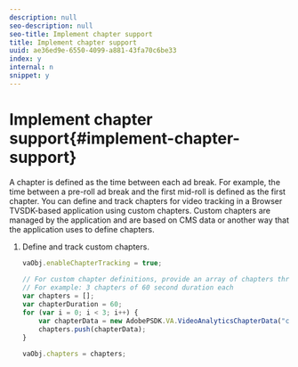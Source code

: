 ```yaml
---
description: null
seo-description: null
seo-title: Implement chapter support
title: Implement chapter support
uuid: ae36ed9e-6550-4099-a881-43fa70c6be33
index: y
internal: n
snippet: y
---
```


# Implement chapter support{#implement-chapter-support}

A chapter is defined as the time between each ad break. For example, the time between a pre-roll ad break and the first mid-roll is defined as the first chapter. You can define and track chapters for video tracking in a Browser TVSDK-based application using custom chapters. Custom chapters are managed by the application and are based on CMS data or another way that the application uses to define chapters. 

1. Define and track custom chapters.

   ```js
   vaObj.enableChapterTracking = true; 
     
   // For custom chapter definitions, provide an array of chapters through the metadata: 
   // For example: 3 chapters of 60 second duration each 
   var chapters = []; 
   var chapterDuration = 60; 
   for (var i = 0; i < 3; i++) { 
       var chapterData = new AdobePSDK.VA.VideoAnalyticsChapterData("chapter_" + (i+1), i * chapterDuration, chapterDuration, (i+1)); 
       chapters.push(chapterData); 
   } 
     
   vaObj.chapters = chapters;
   ```

